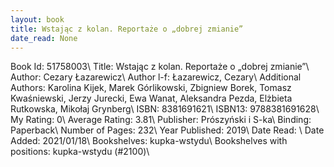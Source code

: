 ```yaml
---
layout: book
title: Wstając z kolan. Reportaże o „dobrej zmianie”
date_read: None
---
```


Book Id: 51758003\ 
Title: Wstając z kolan. Reportaże o „dobrej zmianie”\ 
Author: Cezary Łazarewicz\ 
Author l-f: Łazarewicz, Cezary\ 
Additional Authors: Karolina Kijek, Marek Górlikowski, Zbigniew Borek, Tomasz Kwaśniewski, Jerzy Jurecki, Ewa Wanat, Aleksandra Pezda, Elżbieta Rutkowska, Mikołaj Grynberg\ 
ISBN: 8381691621\ 
ISBN13: 9788381691628\ 
My Rating: 0\ 
Average Rating: 3.81\ 
Publisher: Prószyński i S-ka\ 
Binding: Paperback\ 
Number of Pages: 232\ 
Year Published: 2019\ 
Date Read: \ 
Date Added: 2021/01/18\ 
Bookshelves: kupka-wstydu\ 
Bookshelves with positions: kupka-wstydu (#2100)\ 

